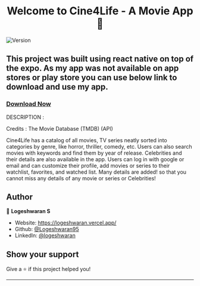 
<h1 align="center">Welcome to Cine4Life - A Movie App 👋</h1>
<p>
  <img alt="Version" src="https://img.shields.io/badge/version-1.0.0-blue.svg?cacheSeconds=2592000" />
</p>

> 
## This project was built using react native on top of the expo. As my app was not available on app stores or play store you can use below link to download and use my app.

### [Download Now](https://github.com/Logeshwaran95/Cine4Life.git)

DESCRIPTION : 

Credits : The Movie Database (TMDB) (API) 

Cine4Life has a catalog of all movies, TV series neatly sorted into categories by genre, like horror, thriller, comedy, etc. Users can also search movies with keywords and find them by year of release. Celebrities and their details are also available in the app. Users can log in with google or email and can customize their profile, add movies or series to their watchlist, favorites, and watched list. Many details are added! so that you cannot miss any details of any movie or series or Celebrities!


## Author

👤 **Logeshwaran S**

* Website: https://logeshwaran.vercel.app/
* Github: [@Logeshwaran95](https://github.com/Logeshwaran95)
* LinkedIn: [@logeshwaran](https://linkedin.com/in/logeshwaran-\/)

## Show your support

Give a ⭐️ if this project helped you!

***